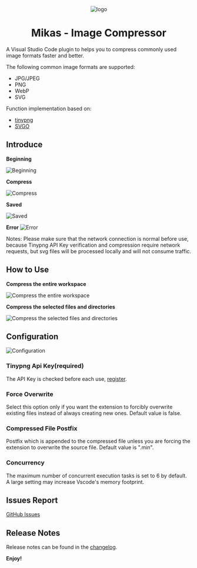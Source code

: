 <div align="center">
<img src="./assets/icon.png" alt="logo"/>
<h1>Mikas - Image Compressor</h1>
</div>

A Visual Studio Code plugin to helps you to compress commonly used image formats faster and better.

The following common image formats are supported:

- JPG/JPEG
- PNG
- WebP
- SVG

Function implementation based on:

- [tinypng](https://tinypng.com/)
- [SVGO](https://github.com/svg/svgo)

## Introduce

**Beginning**

![Beginning](doc/intro-1.png)

**Compress**

![Compress](doc/intro-2.png)

**Saved**

![Saved](doc/intro-3.png)

**Error**
![Error](doc/intro-4.png)

Notes: Please make sure that the network connection is normal before use, because Tinypng API Key verification and compression require network requests, but svg files will be processed locally and will not consume traffic.

## How to Use

**Compress the entire workspace**

![Compress the entire workspace](doc/intro-5.png)

**Compress the selected files and directories**

![Compress the selected files and directories](doc/intro-6.png)

## Configuration

![Configuration](doc/intro-7.png)

### Tinypng Api Key(required)

The API Key is checked before each use, [register](https://tinypng.com/developers).

### Force Overwrite

Select this option only if you want the extension to forcibly overwrite existing files instead of always creating new ones. Default value is false.

### Compressed File Postfix

Postfix which is appended to the compressed file unless you are forcing the extension to overwrite the source file. Default value is ".min".

### Concurrency

The maximum number of concurrent execution tasks is set to 6 by default. A large setting may increase Vscode's memory footprint.

## Issues Report

[GitHub Issues](https://github.com/Jalen-Lee/Mikas/issues)

## Release Notes

Release notes can be found in the [changelog](https://github.com/Jalen-Lee/Mikas/blob/main/CHANGELOG.md).

**Enjoy!**
